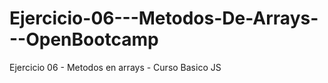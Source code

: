 # Ejercicio-06---Metodos-De-Arrays---OpenBootcamp
Ejercicio 06 - Metodos en arrays - Curso Basico JS
